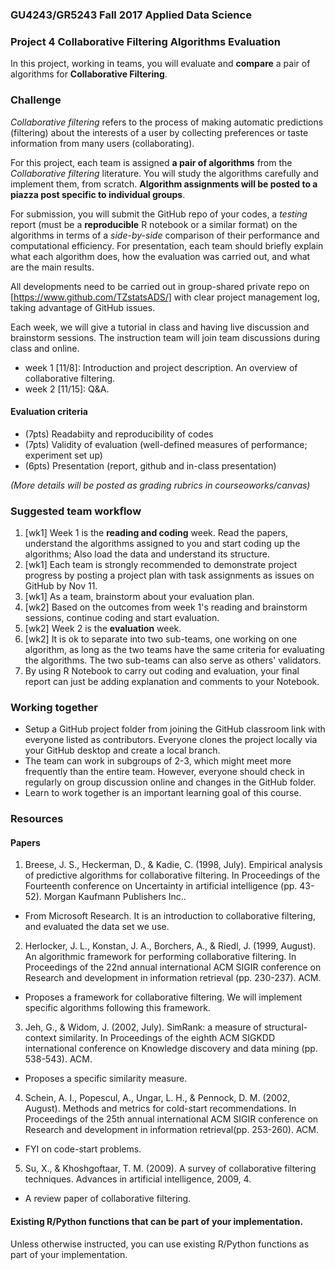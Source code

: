 ### GU4243/GR5243 Fall 2017 Applied Data Science
### Project 4 Collaborative Filtering Algorithms Evaluation

In this project, working in teams, you will evaluate and **compare** a pair of algorithms for **Collaborative Filtering**.

### Challenge
*Collaborative filtering* refers to the process of making automatic predictions (filtering) about the interests of a user by collecting preferences or taste information from many users (collaborating).

For this project, each team is assigned **a pair of algorithms** from the *Collaborative filtering* literature. You will study the algorithms carefully and implement them, from scratch. **Algorithm assignments will be posted to a piazza post specific to individual groups**.

For submission, you will submit the GitHub repo of your codes, a *testing* report (must be a **reproducible** R notebook or a similar format) on the algorithms in terms of a *side-by-side* comparison of their performance and computational efficiency. For presentation, each team should briefly explain what each algorithm does, how the evaluation was carried out, and what are the main results. 

All developments need to be carried out in group-shared private repo on [https://www.github.com/TZstatsADS/] with clear project management log, taking advantage of GitHub issues. 

Each week, we will give a tutorial in class and having live discussion and brainstorm sessions. The instruction team will join team discussions during class and online. 

- week 1 [11/8]: Introduction and project description. An overview of collaborative filtering.
- week 2 [11/15]:  Q&A.

#### Evaluation criteria 

- (7pts) Readabiity and reproducibility of codes
- (7pts) Validity of evaluation (well-defined measures of performance; experiment set up)
- (6pts) Presentation (report, github and in-class presentation)

*(More details will be posted as grading rubrics in courseoworks/canvas)*

### Suggested team workflow
1. [wk1] Week 1 is the **reading and coding** week. Read the papers, understand the algorithms assigned to you and start coding up the algorithms; Also load the data and understand its structure. 
2. [wk1] Each team is strongly recommended to demonstrate project progress by posting a project plan with task assignments as issues on GitHub by Nov 11. 
4. [wk1] As a team, brainstorm about your evaluation plan.  
5. [wk2] Based on the outcomes from week 1's reading and brainstorm sessions, continue coding and start evaluation. 
6. [wk2] Week 2 is the **evaluation** week. 
7. [wk2] It is ok to separate into two sub-teams, one working on one algorithm, as long as the two teams have the same criteria for evaluating the algorithms. The two sub-teams can also serve as others' validators. 
8. By using R Notebook to carry out coding and evaluation, your final report can just be adding explanation and comments to your Notebook. 

### Working together
- Setup a GitHub project folder from joining the GitHub classroom link with everyone listed as contributors. Everyone clones the project locally via your GitHub desktop and create a local branch. 
- The team can work in subgroups of 2-3, which might meet more frequently than the entire team. However, everyone should check in regularly on group discussion online and changes in the GitHub folder.
- Learn to work together is an important learning goal of this course.   

### Resources

#### Papers

1. Breese, J. S., Heckerman, D., & Kadie, C. (1998, July). Empirical analysis of predictive algorithms for collaborative filtering. In Proceedings of the Fourteenth conference on Uncertainty in artificial intelligence (pp. 43-52). Morgan Kaufmann Publishers Inc..
  * From Microsoft Research. It is an introduction to collaborative filtering, and evaluated the data set we use.

2. Herlocker, J. L., Konstan, J. A., Borchers, A., & Riedl, J. (1999, August). An algorithmic framework for performing collaborative filtering. In Proceedings of the 22nd annual international ACM SIGIR conference on Research and development in information retrieval (pp. 230-237). ACM.
  * Proposes a framework for collaborative filtering. We will implement specific algorithms following this framework.

3. Jeh, G., & Widom, J. (2002, July). SimRank: a measure of structural-context similarity. In Proceedings of the eighth ACM SIGKDD international conference on Knowledge discovery and data mining (pp. 538-543). ACM.
  * Proposes a specific similarity measure.

4. Schein, A. I., Popescul, A., Ungar, L. H., & Pennock, D. M. (2002, August). Methods and metrics for cold-start recommendations. In Proceedings of the 25th annual international ACM SIGIR conference on Research and development in information retrieval(pp. 253-260). ACM.
  * FYI on code-start problems.

5. Su, X., & Khoshgoftaar, T. M. (2009). A survey of collaborative filtering techniques. Advances in artificial intelligence, 2009, 4.
  * A review paper of collaborative filtering.

#### Existing R/Python functions that can be part of your implementation.

Unless otherwise instructed, you can use existing R/Python functions as part of your implementation.

